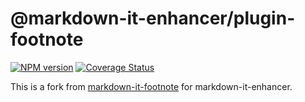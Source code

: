 # @markdown-it-enhancer/plugin-footnote

[![NPM version](https://img.shields.io/npm/v/@markdown-it-enhancer/plugin-footnote.svg?style=flat)](https://www.npmjs.org/package/@markdown-it-enhancer/plugin-footnote)
[![Coverage Status](https://codecov.io/gh/Dedicatus546/markdown-it-enhancer/branch/main/graph/badge.svg?component=plugin-footnote)](https://app.codecov.io/github/Dedicatus546/markdown-it-enhancer/tree/main?components%5B0%5D=plugin-footnote)

This is a fork from [markdown-it-footnote](https://github.com/markdown-it/markdown-it-footnote) for markdown-it-enhancer.
